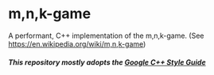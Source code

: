 # m,n,k-game
A performant, C++ implementation of the m,n,k-game. (See https://en.wikipedia.org/wiki/m,n,k-game)

##### This repository mostly adopts the [Google C++ Style Guide](https://google.github.io/styleguide/cppguide.html)
